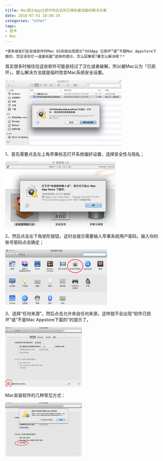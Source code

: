 ```yaml
---
title: Mac提示App已损坏你应该将它移到废纸篓的解决方案
date: 2018-07-01 10:08:39
categories: "other"
tags:
- 技术
- Mac
---
```


    *很多朋友们在安装软件时Mac OS系统出现提示“XXXApp 已损坏”或“不是Mac Appstore下载的。您应该将它一道废纸篓”这样的提示，怎么回事呢?要怎么解决呢？*

 

其实很多时候往往这些软件可能是经过了汉化或者破解，所以被Mac认为「已损坏」，那么解决方法就是临时改变Mac系统安全设置。



![image-20180831201305774](Mac提示App已损坏你应该将它移到废纸篓的解决方案/001.png)

1、首先需要点击左上角苹果标志打开系统偏好设置，选择安全性与隐私；



![image-20180831201339325](Mac提示App已损坏你应该将它移到废纸篓的解决方案/002.png)

2、然后点击左下角锁形按钮，这时会提示需要输入苹果系统用户密码，输入你的账号密码点击确定；

![image-20180831201413068](Mac提示App已损坏你应该将它移到废纸篓的解决方案/003.png) 　

3、选择“任何来源”，然后点击允许来自任何来源，这样就不会出现“软件已损坏”或“不是Mac Appstore下载的”的提示了。

![image-20180831201441316](Mac提示App已损坏你应该将它移到废纸篓的解决方案/004.png)



 

Mac安装软件的几种常见方式：

![image-20180831201530555](Mac提示App已损坏你应该将它移到废纸篓的解决方案/005.png)